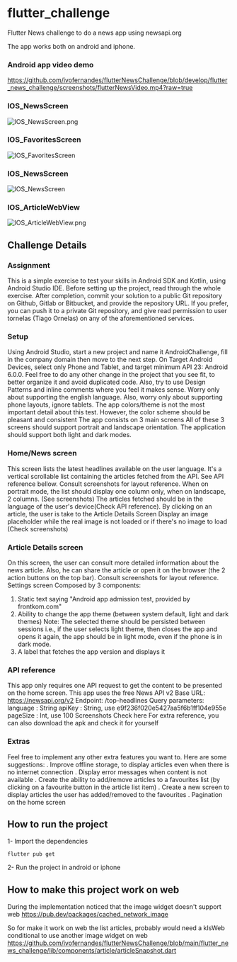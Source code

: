 # flutter_challenge

Flutter News challenge to do a news app using newsapi.org

The app works both on android and iphone.

### Android app video demo
https://github.com/ivofernandes/flutterNewsChallenge/blob/develop/flutter_news_challenge/screenshots/flutterNewsVideo.mp4?raw=true

### IOS_NewsScreen
![IOS_NewsScreen.png](https://github.com/ivofernandes/flutterNewsChallenge/blob/develop/flutter_news_challenge/screenshots/IOS_NewsScreen.png?raw=true)

### IOS_FavoritesScreen
![IOS_FavoritesScreen](https://github.com/ivofernandes/flutterNewsChallenge/blob/develop/flutter_news_challenge/screenshots/IOS_FavoritesScreen.png?raw=true)

### IOS_NewsScreen
![IOS_NewsScreen](https://github.com/ivofernandes/flutterNewsChallenge/blob/develop/flutter_news_challenge/screenshots/IOS_SettingsScreen.png?raw=true)

### IOS_ArticleWebView
![IOS_ArticleWebView.png](https://github.com/ivofernandes/flutterNewsChallenge/blob/develop/flutter_news_challenge/screenshots/IOS_ArticleWebView.png?raw=true)


## Challenge Details

### Assignment
This is a simple exercise to test your skills in Android SDK and Kotlin, using Android Studio IDE. Before setting up the project, read through the whole exercise.
After completion, commit your solution to a public Git repository on Github, Gitlab or Bitbucket, and provide the repository URL. If you prefer, you can push it to a private Git repository, and give read permission to user tornelas (Tiago Ornelas) on any of the
aforementioned services.
### Setup
Using Android Studio, start a new project and name it AndroidChallenge, fill in the company domain then move to the next step. On Target Android Devices, select only Phone and Tablet, and target minimum API 23: Android 6.0.0. Feel free to do any other change in the
project that you see fit, to better organize it and avoid duplicated code. Also, try to use Design Patterns and inline comments where you feel it makes sense.
Worry only about supporting the english language. Also, worry only about supporting phone layouts, ignore tablets.
The app colors/theme is not the most important detail about this test. However, the color scheme should be pleasant and consistent
The app consists on 3 main screens
All of these 3 screens should support portrait and landscape orientation. The application should support both light and dark modes.
### Home/News screen
This screen lists the latest headlines available on the user language. It's a vertical scrollable list containing the articles fetched from the API. See API reference bellow. Consult screenshots for layout reference.
When on portrait mode, the list should display one column only, when on landscape, 2 columns. (See screenshots)
The articles fetched should be in the language of the user's device(Check API reference).
By clicking on an article, the user is take to the Article Details Screen
Display an image placeholder while the real image is not loaded or if there's no image to load (Check screenshots)
### Article Details screen
On this screen, the user can consult more detailed information about the news article. Also, he can share the article or open it on the browser (the 2 action buttons on the top bar). Consult screenshots for layout reference.
Settings screen
Composed by 3 components: 
1. Static text saying "Android app admission test, provided by frontkom.com" 
2. Ability to change the app theme (between system default, light and dark themes) Note: The selected theme should be persisted between sessions i.e., if the
user selects light theme, then closes the app and opens it again, the app should be in light mode, even if the phone is in dark mode. 
3. A label that fetches the app version and displays it
### API reference
This app only requires one API request to get the content to be presented on the home screen. This app uses the free News API v2
Base URL: https://newsapi.org/v2
Endpoint: /top-headlines
Query parameters:
language : String
apiKey : String, use e9f236f020e5427aa5f6b1ff104e955e
pageSize : Int, use 100
Screenshots
Check here
For extra reference, you can also download the apk and check it for yourself
### Extras
Feel free to implement any other extra features you want to. Here are some suggestions:
. Improve offline storage, to display articles even when there is no internet connection . Display error messages when content is not available 
. Create the ability to add/remove articles to a favourites list (by clicking on a favourite button in the article list item)
. Create a new screen to display articles the user has added/removed to the favourites 
. Pagination on the home screen 



## How to run the project

1- Import the dependencies

    flutter pub get
    
2- Run the project in android or iphone


## How to make this project work on web
During the implementation noticed that the image widget doesn't support web
https://pub.dev/packages/cached_network_image

So for make it work on web the list articles, probably would need a kIsWeb conditional to use another image widget on web
https://github.com/ivofernandes/flutterNewsChallenge/blob/main/flutter_news_challenge/lib/components/article/articleSnapshot.dart
